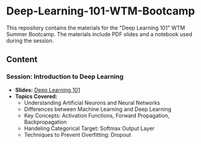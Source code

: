 # Deep-Learning-101-WTM-Bootcamp

This repository contains the materials for the "Deep Learning 101" WTM Summer Bootcamp. The materials include PDF slides and a notebook used during the session.

## Content

### Session: Introduction to Deep Learning
- **Slides:** [Deep Learning 101](./Deep%20Learning%20101.pdf)
- **Topics Covered:**
  - Understanding Artificial Neurons and Neural Networks
  - Differences between Machine Learning and Deep Learning
  - Key Concepts: Activation Functions, Forward Propagation, Backpropagation
  - Handeling Categorical Target: Softmax Output Layer
  - Techniques to Prevent Overfitting: Dropout
